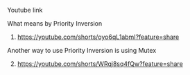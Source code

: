 Youtube link

What means by Priority Inversion

1. https://youtube.com/shorts/oyo6qL1abmI?feature=share

Another way to use Priority Inversion is using Mutex

2. https://youtube.com/shorts/WRqj8sq4fQw?feature=share
